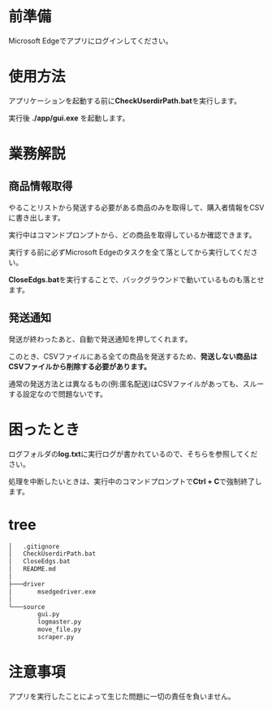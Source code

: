 # 前準備

Microsoft Edgeでアプリにログインしてください。

# 使用方法

アプリケーションを起動する前に**CheckUserdirPath.bat**を実行します。

実行後 **./app/gui.exe** を起動します。

# 業務解説

## 商品情報取得

やることリストから発送する必要がある商品のみを取得して、購入者情報をCSVに書き出します。

実行中はコマンドプロンプトから、どの商品を取得しているか確認できます。

実行する前に必ずMicrosoft Edgeのタスクを全て落としてから実行してください。

**CloseEdgs.bat**を実行することで、バックグラウンドで動いているものも落とせます。

## 発送通知

発送が終わったあと、自動で発送通知を押してくれます。

このとき、CSVファイルにある全ての商品を発送するため、**発送しない商品はCSVファイルから削除する必要があります。**

通常の発送方法とは異なるもの(例:匿名配送)はCSVファイルがあっても、スルーする設定なので問題ないです。

# 困ったとき

ログフォルダの**log.txt**に実行ログが書かれているので、そちらを参照してください。

処理を中断したいときは、実行中のコマンドプロンプトで**Ctrl + C**で強制終了します。
# tree

```cmd
│   .gitignore
│   CheckUserdirPath.bat
│   CloseEdgs.bat
│   README.md
│
├───driver
│       msedgedriver.exe
│
└───source
        gui.py
        logmaster.py
        move_file.py
        scraper.py
```

# 注意事項

アプリを実行したことによって生じた問題に一切の責任を負いません。